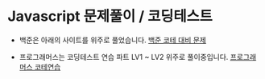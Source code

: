 # Javascript 문제풀이 / 코딩테스트

- 백준은 아래의 사이트를 위주로 풀었습니다.
[백준 코테 대비 문제](https://covenant.tistory.com/224)

- 프로그래머스는 코딩테스트 연습 파트 LV1 ~ LV2 위주로 풀이중입니다.
[프로그래머스 코테연습](https://school.programmers.co.kr/learn/challenges?order=recent&page=1&levels=2%2C1&languages=javascript&partIds=31236%2C25448%2C21366%2C20069%2C17214%2C12286%2C9317%2C22586%2C37527)

